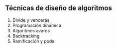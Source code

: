 ## Técnicas de diseño de algoritmos

1. Divide y vencerás
2. Programación dinámica
3. Algoritmos avaros
4. Backtracking
5. Ramificación y poda